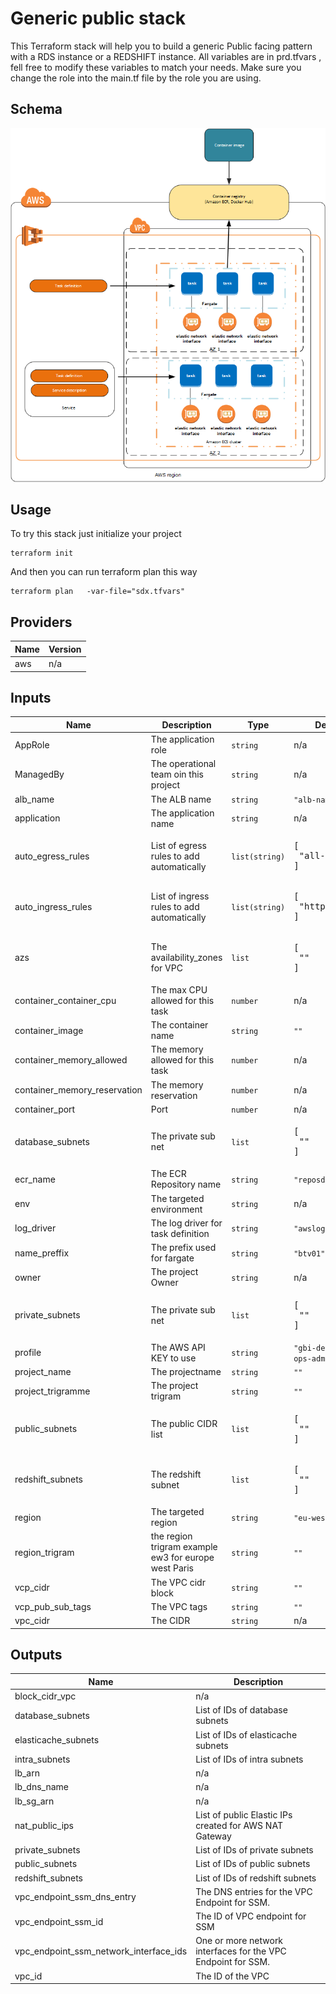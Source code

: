# Generic public stack

This Terraform stack will help you to build a generic Public facing pattern with a RDS instance or a REDSHIFT instance.
All variables are in prd.tfvars , fell free to modify these variables to match your needs. Make sure you change the role into the main.tf file by the role you are using.


## Schema

![image info](images/overview-fargate.png "Schema")



## Usage

To try this stack just initialize your project

```
terraform init
```
And then you can run terraform plan this way

```
terraform plan   -var-file="sdx.tfvars"
```
## Providers

| Name | Version |
|------|---------|
| aws | n/a |

## Inputs

| Name | Description | Type | Default | Required |
|------|-------------|------|---------|:-----:|
| AppRole | The application role | `string` | n/a | yes |
| ManagedBy | The operational team oin this project | `string` | n/a | yes |
| alb\_name | The ALB name | `string` | `"alb-name"` | no |
| application | The application name | `string` | n/a | yes |
| auto\_egress\_rules | List of egress rules to add automatically | `list(string)` | <pre>[<br>  "all-all"<br>]</pre> | no |
| auto\_ingress\_rules | List of ingress rules to add automatically | `list(string)` | <pre>[<br>  "http-80-tcp"<br>]</pre> | no |
| azs | The availability\_zones for VPC | `list` | <pre>[<br>  ""<br>]</pre> | no |
| container\_container\_cpu | The max CPU  allowed for this task | `number` | n/a | yes |
| container\_image | The container name | `string` | `""` | no |
| container\_memory\_allowed | The memory allowed for this task | `number` | n/a | yes |
| container\_memory\_reservation | The memory reservation | `number` | n/a | yes |
| container\_port | Port | `number` | n/a | yes |
| database\_subnets | The private sub net | `list` | <pre>[<br>  ""<br>]</pre> | no |
| ecr\_name | The ECR Repository name | `string` | `"reposdx"` | no |
| env | The targeted environment | `string` | n/a | yes |
| log\_driver | The log driver for task definition | `string` | `"awslog"` | no |
| name\_preffix | The prefix used for fargate | `string` | `"btv01"` | no |
| owner | The project Owner | `string` | n/a | yes |
| private\_subnets | The private sub net | `list` | <pre>[<br>  ""<br>]</pre> | no |
| profile | The AWS API KEY to use | `string` | `"gbi-devops-sbx-ops-admin"` | no |
| project\_name | The projectname | `string` | `""` | no |
| project\_trigramme | The project trigram | `string` | `""` | no |
| public\_subnets | The public CIDR list | `list` | <pre>[<br>  ""<br>]</pre> | no |
| redshift\_subnets | The redshift subnet | `list` | <pre>[<br>  ""<br>]</pre> | no |
| region | The targeted region | `string` | `"eu-west-3"` | no |
| region\_trigram | the region trigram example ew3 for europe west Paris | `string` | `""` | no |
| vcp\_cidr | The VPC cidr block | `string` | `""` | no |
| vcp\_pub\_sub\_tags | The VPC tags | `string` | `""` | no |
| vpc\_cidr | The CIDR | `string` | n/a | yes |

## Outputs

| Name | Description |
|------|-------------|
| block\_cidr\_vpc | n/a |
| database\_subnets | List of IDs of database subnets |
| elasticache\_subnets | List of IDs of elasticache subnets |
| intra\_subnets | List of IDs of intra subnets |
| lb\_arn | n/a |
| lb\_dns\_name | n/a |
| lb\_sg\_arn | n/a |
| nat\_public\_ips | List of public Elastic IPs created for AWS NAT Gateway |
| private\_subnets | List of IDs of private subnets |
| public\_subnets | List of IDs of public subnets |
| redshift\_subnets | List of IDs of redshift subnets |
| vpc\_endpoint\_ssm\_dns\_entry | The DNS entries for the VPC Endpoint for SSM. |
| vpc\_endpoint\_ssm\_id | The ID of VPC endpoint for SSM |
| vpc\_endpoint\_ssm\_network\_interface\_ids | One or more network interfaces for the VPC Endpoint for SSM. |
| vpc\_id | The ID of the VPC |
